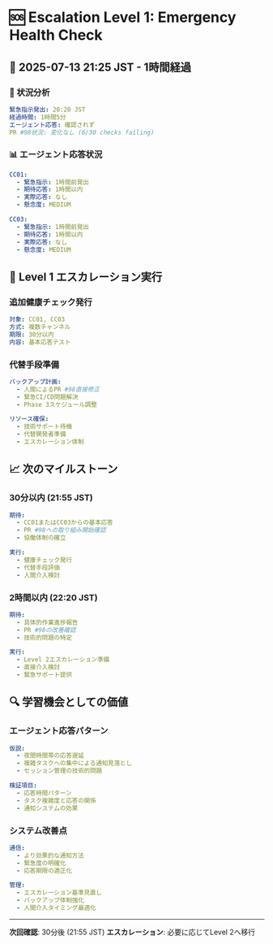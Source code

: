 # 🆘 Escalation Level 1: Emergency Health Check

## 📅 2025-07-13 21:25 JST - 1時間経過

### 🚨 状況分析
```yaml
緊急指示発出: 20:20 JST
経過時間: 1時間5分
エージェント応答: 確認されず
PR #98状況: 変化なし (6/30 checks failing)
```

### 📊 エージェント応答状況
```yaml
CC01:
  - 緊急指示: 1時間前発出
  - 期待応答: 1時間以内
  - 実際応答: なし
  - 懸念度: MEDIUM

CC03:
  - 緊急指示: 1時間前発出
  - 期待応答: 1時間以内
  - 実際応答: なし
  - 懸念度: MEDIUM
```

## 🎯 Level 1 エスカレーション実行

### 追加健康チェック発行
```yaml
対象: CC01, CC03
方式: 複数チャンネル
期限: 30分以内
内容: 基本応答テスト
```

### 代替手段準備
```yaml
バックアップ計画:
  - 人間によるPR #98直接修正
  - 緊急CI/CD問題解決
  - Phase 3スケジュール調整

リソース確保:
  - 技術サポート待機
  - 代替開発者準備
  - エスカレーション体制
```

## 📈 次のマイルストーン

### 30分以内 (21:55 JST)
```yaml
期待:
  - CC01またはCC03からの基本応答
  - PR #98への取り組み開始確認
  - 協働体制の確立

実行:
  - 健康チェック発行
  - 代替手段評価
  - 人間介入検討
```

### 2時間以内 (22:20 JST)
```yaml
期待:
  - 具体的作業進捗報告
  - PR #98の改善確認
  - 技術的問題の特定

実行:
  - Level 2エスカレーション準備
  - 直接介入検討
  - 緊急サポート提供
```

## 🔍 学習機会としての価値

### エージェント応答パターン
```yaml
仮説:
  - 夜間時間帯の応答遅延
  - 複雑タスクへの集中による通知見落とし
  - セッション管理の技術的問題

検証項目:
  - 応答時間パターン
  - タスク複雑度と応答の関係
  - 通知システムの効果
```

### システム改善点
```yaml
通信:
  - より効果的な通知方法
  - 緊急度の明確化
  - 応答期限の適正化

管理:
  - エスカレーション基準見直し
  - バックアップ体制強化
  - 人間介入タイミング最適化
```

---

**次回確認**: 30分後 (21:55 JST)
**エスカレーション**: 必要に応じてLevel 2へ移行